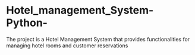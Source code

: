 # Hotel_management_System-Python-
The project is a Hotel Management System that provides functionalities for managing hotel rooms and customer reservations
